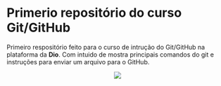 # Primerio repositório do curso Git/GitHub

Primeiro respositório feito para o curso de intrução do Git/GitHub na plataforma da **Dio**. Com intuido de mostra principais comandos do git e instruções para enviar um arquivo para o GitHub. 

<div align="center">
<img src="https://enotas.com.br/blog/wp-content/uploads/2021/02/GitHub.jpg">
</div>

